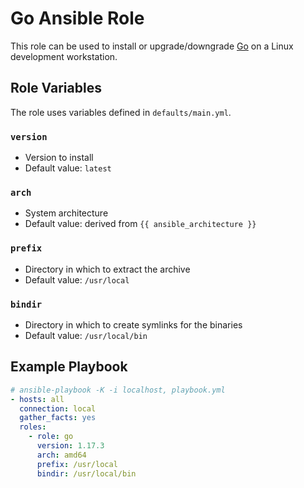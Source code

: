 # Go Ansible Role

This role can be used to install or upgrade/downgrade [Go](https://golang.org/) on a Linux development workstation.

## Role Variables

The role uses variables defined in `defaults/main.yml`.

### `version`

- Version to install
- Default value: `latest`

### `arch`

- System architecture
- Default value: derived from `{{ ansible_architecture }}`

### `prefix`

- Directory in which to extract the archive
- Default value: `/usr/local`

### `bindir`

- Directory in which to create symlinks for the binaries
- Default value: `/usr/local/bin`

## Example Playbook

```yml
# ansible-playbook -K -i localhost, playbook.yml
- hosts: all
  connection: local
  gather_facts: yes
  roles:
    - role: go
      version: 1.17.3
      arch: amd64
      prefix: /usr/local
      bindir: /usr/local/bin
```
